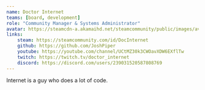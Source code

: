 ```yaml
---
name: Doctor Internet
teams: [board, development]
role: "Community Manager & Systems Administrator"
avatar: https://steamcdn-a.akamaihd.net/steamcommunity/public/images/avatars/3b/3b0eae51e17a60e34b920b25290eb32c197efc9c_medium.jpg
links:
    steam: https://steamcommunity.com/id/DocInternet
    github: https://github.com/JoshPiper
    youtube: https://youtube.com/channel/UCtMZ30k3CWOavXDW6EXflTw
    twitch: https://twitch.tv/doctor_internet
    discord: https://discord.com/users/239031520587808769
---
```

Internet is a guy who does a lot of code.